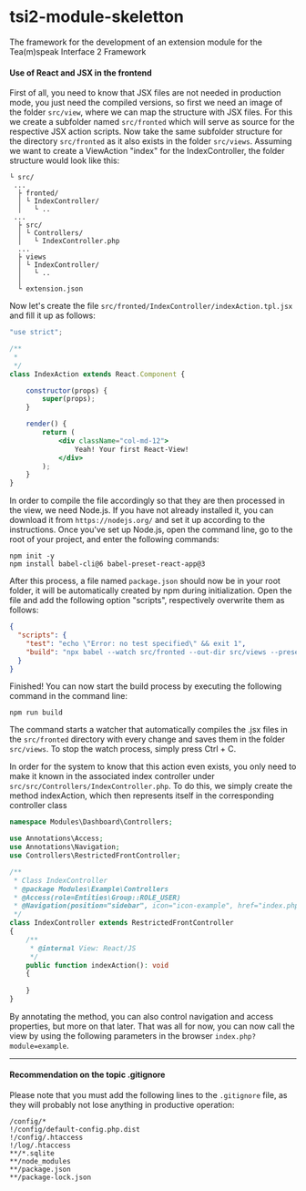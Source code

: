# tsi2-module-skeletton
The framework for the development of an extension module for the Tea(m)speak Interface 2 Framework

#### Use of React and JSX in the frontend
First of all, you need to know that JSX files are not needed in production mode, you just need the compiled versions, so first we need an image of the folder ```src/view```, where we can map the structure with JSX files. For this we create a subfolder named ```src/fronted``` which will serve as source for the respective JSX action scripts. Now take the same subfolder structure for the directory ```src/fronted``` as it also exists in the folder ```src/views```. Assuming we want to create a ViewAction "index" for the IndexController, the folder structure would look like this:
```
└ src/
 ...
  ├ fronted/
  │ └ IndexController/
  │   └ ..
 ...
  ├ src/
  │ └ Controllers/
  │   └ IndexController.php
  ...
  ├ views
  │ └ IndexController/
  │   └ ..
  │
  └ extension.json
```
Now let's create the file ```src/fronted/IndexController/indexAction.tpl.jsx``` and fill it up as follows:
```jsx harmony
"use strict";

/**
 *
 */
class IndexAction extends React.Component {

    constructor(props) {
        super(props);       
    }

    render() {
        return (
            <div className="col-md-12">
                Yeah! Your first React-View!
            </div>
        );
    }
}
```
In order to compile the file accordingly so that they are then processed in the view, we need Node.js. If you have not already installed it, you can download it from ```https://nodejs.org/``` and set it up according to the instructions.
Once you've set up Node.js, open the command line, go to the root of your project, and enter the following commands:
````
npm init -y
npm install babel-cli@6 babel-preset-react-app@3
````
After this process, a file named ```package.json``` should now be in your root folder, it will be automatically created by npm during initialization. Open the file and add the following option "scripts", respectively overwrite them as follows:
````json
{
  "scripts": {
    "test": "echo \"Error: no test specified\" && exit 1",
    "build": "npx babel --watch src/fronted --out-dir src/views --presets react-app/prod"
  }
}
````
Finished! You can now start the build process by executing the following command in the command line:
````
npm run build
````
The command starts a watcher that automatically compiles the .jsx files in the ```src/fronted``` directory with every change and saves them in the folder ```src/views```. To stop the watch process, simply press Ctrl + C.

In order for the system to know that this action even exists, you only need to make it known in the associated index controller under ```src/src/Controllers/IndexController.php```. To do this, we simply create the method indexAction, which then represents itself in the corresponding controller class
```php
namespace Modules\Dashboard\Controllers;

use Annotations\Access;
use Annotations\Navigation;
use Controllers\RestrictedFrontController;

/**
 * Class IndexController
 * @package Modules\Example\Controllers
 * @Access(role=Entities\Group::ROLE_USER)
 * @Navigation(position="sidebar", icon="icon-example", href="index.php?module=example")
 */
class IndexController extends RestrictedFrontController
{
    /**
     * @internal View: React/JS
     */
    public function indexAction(): void
    {
        
    }
}
```
By annotating the method, you can also control navigation and access properties, but more on that later. That was all for now, you can now call the view by using the following parameters in the browser ```index.php?module=example```.
___
#### Recommendation on the topic .gitignore

Please note that you must add the following lines to the ```.gitignore``` file, as they will probably not lose anything in productive operation:
````gitignore
/config/*
!/config/default-config.php.dist
!/config/.htaccess
!/log/.htaccess
**/*.sqlite
**/node_modules
**/package.json
**/package-lock.json
````